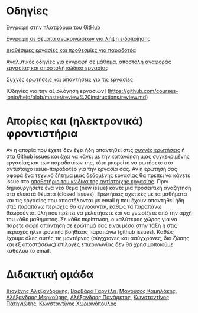 # Οδηγίες

[Eγγραφή στην πλατφόρμα του GitHub](https://github.com/join)

[Εγγραφή σε θέματα ανακοινώσεων για λήψη ειδοποίησης](https://github.com/courses-ionio/help/issues)

[Διαθέσιμες εργασίες και προθεσμίες για παραδοτέα](https://courses-ionio.github.io/projects/)

[Αναλυτικές οδηγίες για εγγραφή σε μάθημα, αποστολή αναφοράς εργασίας και αποστολή κώδικα εργασίας ](guide/)

[Συχνές ερωτήσεις και απαντήσεις για τις εργασίες](faq/)

[Οδηγίες για την αξιολόγηση εργασιών] (https://github.com/courses-ionio/help/blob/master/review%20instructions/review.md)

# Απορίες και (ηλεκτρονικά) φροντιστήρια 
Αν η απορία που έχετε δεν έχει ήδη απαντηθεί στις [συχνές ερωτήσεις](faq/) ή στα [Github issues](https://github.com/courses-ionio/help/issues) και έχει να κάνει με την κατανόηση μιας συγκεκριμένης εργασίας και των παραδοτέων της, τότε μπορείτε να ρωτήσετε στο αντίστοιχο issue-παραδοτέο για την εργασία σας. Αν η ερώτησή σας αφορά ένα τεχνικό ζήτημα μιας δεδομένης εργασίας θα πρέπει να κάνετε issue στο [αποθετήριο του κώδικα της αντίστοιχης εργασίας](https://github.com/ioniodi/). Πριν δημιουργήσετε ένα νέο θέμα (new issue) κάντε μια προσεκτική αναζήτηση στα κλειστά θέματα (closed issues). Ερωτήσεις σχετικές με τα μαθήματα και τις εργασίες που αποστέλονται με email ή που έχουν απαντηθεί ήδη στις παραπάνω περιοχές θα αγνοούνται, καθώς τα παραπάνω θεωρούνται ύλη που πρέπει να μελετήσετε και να γνωρίζετε από την αρχή του κάθε μαθήματος. Σε κάθε περίπτωση, ο καλύτερος χώρος για να πάρετε σαφή απάντηση σε ερώτημά σας είναι μέσα στην τάξη ή στις περιοχές ηλεκτρονικής βοήθειας παραπάνω (github issues). Καθώς έχουμε όλες αυτές τις μοντέρνες (σύγχρονες και ασύγχρονες, δια ζώσης και εξ αποστάσεως) επιλογές επικοινωνίας δεν θα χρησιμοποιούμε καθόλου το email.

# Διδακτική ομάδα
[Διογένης Αλεξανδράκης](https://github.com/diogenisAl/), [Βαρβάρα Γαρνέλη](https://github.com/bgarnb/), [Μανούσος Καμηλάκης](https://github.com/mkamgit), [Αλέξανδρος Μερκούρης](https://github.com/merkourisa), [Αλέξανδρος Πανάρετος](https://github.com/apanaretos), [Κωνσταντίνος Πατηνιώτης](https://github.com/c15pati), [Κωνσταντίνος Χωριανόπουλος](https://github.com/epidrome)
